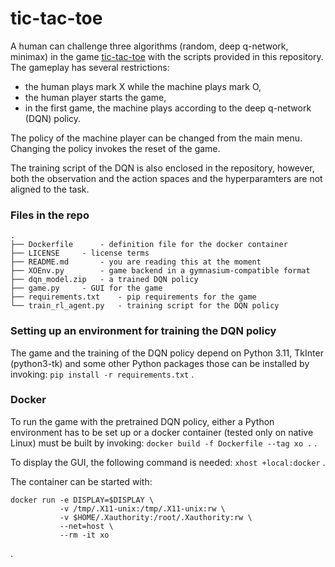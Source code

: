 # tic-tac-toe
A human can challenge three algorithms (random, deep q-network, minimax) in the game [tic-tac-toe](https://en.wikipedia.org/wiki/Tic-tac-toe) with the scripts provided in this repository.
The gameplay has several restrictions:
* the human plays mark X while the machine plays mark O,
* the human player starts the game,
* in the first game, the machine plays according to the deep q-network (DQN) policy.

The policy of the machine player can be changed from the main menu.
Changing the policy invokes the reset of the game.

The training script of the DQN is also enclosed in the repository, however, both the observation and the action spaces and the hyperparamters are not aligned to the task.

### Files in the repo
```
.
├── Dockerfile		- definition file for the docker container
├── LICENSE		- license terms
├── README.md		- you are reading this at the moment
├── XOEnv.py		- game backend in a gymnasium-compatible format
├── dqn_model.zip	- a trained DQN policy
├── game.py		- GUI for the game
├── requirements.txt	- pip requirements for the game
└── train_rl_agent.py	- training script for the DQN policy
```

### Setting up an environment for training the DQN policy
The game and the training of the DQN policy depend on Python 3.11, TkInter (python3-tk) and some other Python packages those can be installed by invoking:
`pip install -r requirements.txt`
.

### Docker
To run the game with the pretrained DQN policy, either a Python environment has to be set up or a docker container (tested only on native Linux) must be built by invoking:
`docker build -f Dockerfile --tag xo .`
.

To display the GUI, the following command is needed:
`xhost +local:docker`
.

The container can be started with:
```
docker run -e DISPLAY=$DISPLAY \
           -v /tmp/.X11-unix:/tmp/.X11-unix:rw \
           -v $HOME/.Xauthority:/root/.Xauthority:rw \
           --net=host \
           --rm -it xo
```
.
